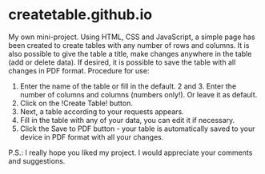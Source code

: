 # createtable.github.io
My own mini-project. Using HTML, CSS and JavaScript, a simple page has been created to create tables with any number of rows and columns. It is also possible to give the table a title, make changes anywhere in the table (add or delete data). If desired, it is possible to save the table with all changes in PDF format.
Procedure for use:
1. Enter the name of the table or fill in the default.
2 and 3. Enter the number of columns and columns (numbers only!). Or leave it as default.
4. Click on the !Create Table! button.
5. Next, a table according to your requests appears.
6. Fill in the table with any of your data, you can edit it if necessary.
7. Click the Save to PDF button - your table is automatically saved to your device in PDF format with all your changes.

P.S.: I really hope you liked my project.
I would appreciate your comments and suggestions.
